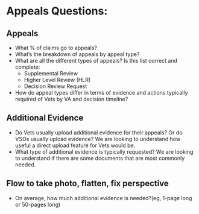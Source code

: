 # Appeals Questions:

## Appeals
- What % of claims go to appeals?
- What’s the breakdown of appeals by appeal type?
- What are all the different types of appeals? Is this list correct and complete: 
  - Supplemental Review
  - Higher Level Review (HLR)
  - Decision Review Request
- How do appeal types differ in terms of evidence and actions typically required of Vets by VA and decision timeline?

## Additional Evidence 
- Do Vets usually upload additional evidence for their appeals? Or do VSOs usually upload evidence? We are looking to understand how useful a direct upload feature for Vets would be.
- What type of additional evidence is typically requested? We are looking to understand if there are some documents that are most commonly needed.

## Flow to take photo, flatten, fix perspective
- On average, how much additional evidence is needed?(eg, 1-page long or 50-pages long)

